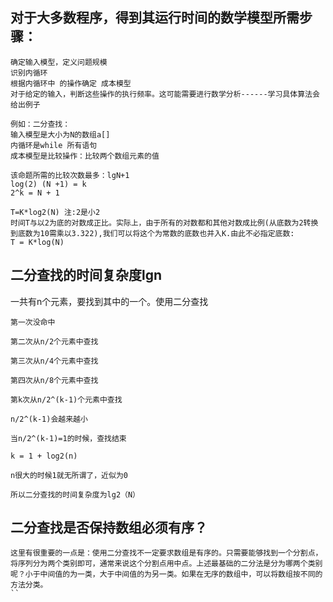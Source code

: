 ## 对于大多数程序，得到其运行时间的数学模型所需步骤：
```
确定输入模型，定义问题规模
识别内循环
根据内循环中 的操作确定 成本模型
对于给定的输入，判断这些操作的执行频率。这可能需要进行数学分析------学习具体算法会给出例子

例如：二分查找：
输入模型是大小为N的数组a[]
内循环是while 所有语句
成本模型是比较操作：比较两个数组元素的值

该命题所需的比较次数最多：lgN+1
log(2) (N +1) = k
2^k = N + 1
```

```
T=K*log2(N) 注:2是小2
时间T与以2为底的对数成正比。实际上，由于所有的对数都和其他对数成比例(从底数为2转换到底数为10需乘以3.322),我们可以将这个为常数的底数也并入K.由此不必指定底数:
T = K*log(N)
```

## 二分查找的时间复杂度lgn
一共有n个元素，要找到其中的一个。使用二分查找
```
第一次没命中

第二次从n/2个元素中查找

第三次从n/4个元素中查找

第四次从n/8个元素中查找

第k次从n/2^(k-1)个元素中查找

n/2^(k-1)会越来越小

当n/2^(k-1)=1的时候，查找结束

k = 1 + log2(n)

n很大的时候1就无所谓了，近似为0

所以二分查找的时间复杂度为lg2（N）
```

## 二分查找是否保持数组必须有序？
```
这里有很重要的一点是：使用二分查找不一定要求数组是有序的。只需要能够找到一个分割点，将序列分为两个类别即可，通常来说这个分割点用中点。上述最基础的二分法是分为哪两个类别呢？小于中间值的为一类，大于中间值的为另一类。如果在无序的数组中，可以将数组按不同的方法分类。
``
